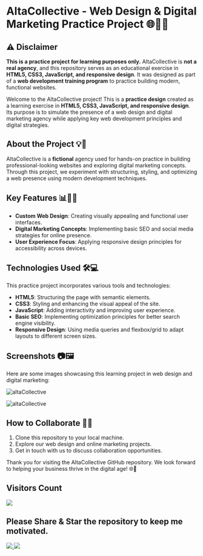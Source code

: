 # AltaCollective - Web Design & Digital Marketing Practice Project 🌐💼🚀  

## ⚠️ Disclaimer  
**This is a practice project for learning purposes only.** AltaCollective is **not a real agency**, and this repository serves as an educational exercise in **HTML5, CSS3, JavaScript, and responsive design**. It was designed as part of a **web development training program** to practice building modern, functional websites.    
 
Welcome to the AltaCollective project! This is a **practice design** created as a learning exercise in **HTML5, CSS3, JavaScript, and responsive design**. Its purpose is to simulate the presence of a web design and digital marketing agency while applying key web development principles and digital strategies.  

## About the Project 💡🔗  
AltaCollective is a **fictional** agency used for hands-on practice in building professional-looking websites and exploring digital marketing concepts. Through this project, we experiment with structuring, styling, and optimizing a web presence using modern development techniques.  

## Key Features 📊🎯🌟  
- **Custom Web Design**: Creating visually appealing and functional user interfaces.  
- **Digital Marketing Concepts**: Implementing basic SEO and social media strategies for online presence.  
- **User Experience Focus**: Applying responsive design principles for accessibility across devices.  

## Technologies Used 🛠️💻  
This practice project incorporates various tools and technologies:  
- **HTML5**: Structuring the page with semantic elements.  
- **CSS3**: Styling and enhancing the visual appeal of the site.  
- **JavaScript**: Adding interactivity and improving user experience.  
- **Basic SEO**: Implementing optimization principles for better search engine visibility.  
- **Responsive Design**: Using media queries and flexbox/grid to adapt layouts to different screen sizes.  

## Screenshots 📷🖼️  
Here are some images showcasing this learning project in web design and digital marketing:

![altaCollective](captura1.JPG "altaCollective")

![altaCollective](captura2.JPG "altaCollective")

## How to Collaborate 🤝🌱
1. Clone this repository to your local machine.
2. Explore our web design and online marketing projects.
3. Get in touch with us to discuss collaboration opportunities.

Thank you for visiting the AltaCollective GitHub repository. We look forward to helping your business thrive in the digital age! 🌐💪

## Visitors Count

<img width="auto" src="https://profile-counter.glitch.me/altaCollective/count.svg" />

## Please Share & Star the repository to keep me motivated.
  <a href = "https://github.com/sergio11/altaCollective/stargazers">
     <img src = "https://img.shields.io/github/stars/sergio11/altaCollective" />
  </a>
  <a href = "https://twitter.com/SergioReact418">
     <img src = "https://img.shields.io/twitter/url?label=follow&style=social&url=https%3A%2F%2Ftwitter.com%2FSergioReact418" />
  </a>
